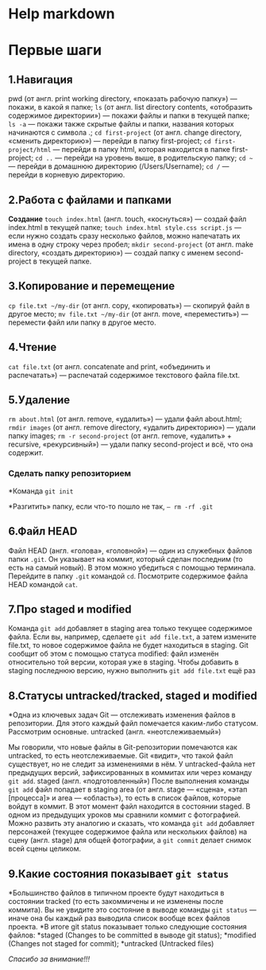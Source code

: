 # Help markdown

# Первые шаги


##  1.Навигация
pwd (от англ. print working directory, «показать рабочую папку») — покажи, в какой я папке;
```ls``` (от англ. list directory contents, «отобразить содержимое директории») — покажи файлы и папки в текущей папке;
```ls -a``` — покажи также скрытые файлы и папки, названия которых начинаются с символа .;
```cd first-project``` (от англ. change directory, «сменить директорию») — перейди в папку first-project;
```cd first-project/html``` — перейди в папку html, которая находится в папке first-project;
```cd ..``` — перейди на уровень выше, в родительскую папку;
```cd ~``` — перейди в домашнюю директорию (/Users/Username);
```cd /``` — перейди в корневую директорию.


##  2.Работа с файлами и папками
**Создание**
```touch index.html``` (англ. touch, «коснуться») — создай файл index.html в текущей папке;
```touch index.html style.css script.js``` — если нужно создать сразу несколько файлов, можно напечатать их имена в одну строку через пробел;
```mkdir second-project``` (от англ. make directory, «создать директорию») — создай папку с именем second-project в текущей папке.


##  3.Копирование и перемещение
```cp file.txt ~/my-dir``` (от англ. copy, «копировать») — скопируй файл в другое место;
```mv file.txt ~/my-dir``` (от англ. move, «переместить») — перемести файл или папку в другое место.


##  4.Чтение
```cat file.txt``` (от англ. concatenate and print, «объединить и распечатать») — распечатай содержимое текстового файла file.txt.


##  5.Удаление
```rm about.html``` (от англ. remove, «удалить») — удали файл about.html;
```rmdir images``` (от англ. remove directory, «удалить директорию») — удали папку images;
```rm -r second-project``` (от англ. remove, «удалить» + recursive, «рекурсивный») — удали папку second-project и всё, что она содержит.

###  **Сделать папку репозиторием**


*Команда ```git init ```

*Разгитить» папку, если что-то пошло не так, ```— rm -rf .git```

##  6.Файл HEAD
  Файл HEAD (англ. «голова», «головной») — один из служебных файлов папки ```.git```. Он указывает на коммит, который сделан последним (то есть на самый новый).
В этом можно убедиться с помощью терминала. Перейдите в папку ```.git``` командой ```cd```. Посмотрите содержимое файла HEAD командой ```cat```.


##  7.Про staged и modified
Команда ```git add``` добавляет в staging area только текущее содержимое файла. Если вы, например, сделаете ```git add file.txt```, а затем измените file.txt, то новое содержимое файла не будет находиться в staging.
Git сообщит об этом с помощью статуса modified: файл изменён относительно той версии, которая уже в staging. Чтобы добавить в staging последнюю версию, нужно выполнить ```git add file.txt``` ещё раз


##  8.Статусы untracked/tracked, staged и modified
*Одна из ключевых задач Git — отслеживать изменения файлов в репозитории. Для этого каждый файл помечается каким-либо статусом. Рассмотрим основные.
untracked (англ. «неотслеживаемый»)

Мы говорили, что новые файлы в Git-репозитории помечаются как untracked, то есть неотслеживаемые. Git «видит», что такой файл существует, но не следит за изменениями в нём. У untracked-файла нет предыдущих версий, зафиксированных в коммитах или через команду ```git add```.
staged (англ. «подготовленный»)
  После выполнения команды ```git add``` файл попадает в staging area (от англ. stage — «сцена», «этап [процесса]» и area — «область»), то есть в список файлов, которые войдут в коммит. В этот момент файл находится в состоянии staged.
  В одном из предыдущих уроков мы сравнили коммит с фотографией. Можно развить эту аналогию и сказать, что команда ```git add``` добавляет персонажей (текущее содержимое файла или нескольких файлов) на сцену (англ. stage) для общей фотографии, а ```git commit``` делает снимок всей сцены целиком. 

##  9.Какие состояния показывает ```git status```
*Большинство файлов в типичном проекте будут находиться в состоянии tracked (то есть закоммичены и не изменены после коммита). Вы не увидите это состояние в выводе команды ```git status``` — иначе она бы каждый раз выводила список вообще всех файлов проекта.
*В итоге git status показывает только следующие состояния файлов:
*staged (Changes to be committed в выводе git status);
*modified (Changes not staged for commit);
*untracked (Untracked files)


*Спасибо за внимание!!!*


